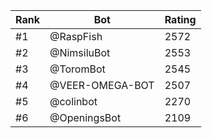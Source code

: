Rank|Bot|Rating
---|---|---
#1|@RaspFish|2572
#2|@NimsiluBot|2553
#3|@ToromBot|2545
#4|@VEER-OMEGA-BOT|2507
#5|@colinbot|2270
#6|@OpeningsBot|2109
